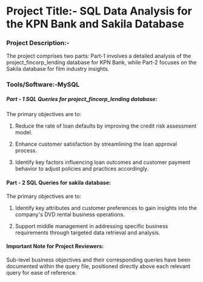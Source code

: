 # Project Title:- SQL Data Analysis for the KPN Bank and Sakila Database

### Project Description:- 

The project comprises two parts: Part-1 involves a detailed analysis of the project_fincorp_lending database for KPN Bank, while Part-2 focuses on the Sakila database for film industry insights.

### Tools/Software:-MySQL

##### Part - 1 SQL Queries for project_fincorp_lending database:

The primary objectives are to:

1. Reduce the rate of loan defaults by improving the credit risk assessment model.

2. Enhance customer satisfaction by streamlining the loan approval process.

3. Identify key factors influencing loan outcomes and customer payment behavior to adjust policies and practices accordingly.

#### Part - 2 SQL Queries for sakila database:

The primary objectives are to:

1. Identify key attributes and customer preferences to gain insights into the company's DVD rental business operations.

2. Support middle management in addressing specific business requirements through targeted data retrieval and analysis.

#### Important Note for Project Reviewers:

Sub-level business objectives and their corresponding queries have been documented within the query file, positioned directly above each relevant query for ease of reference. 

